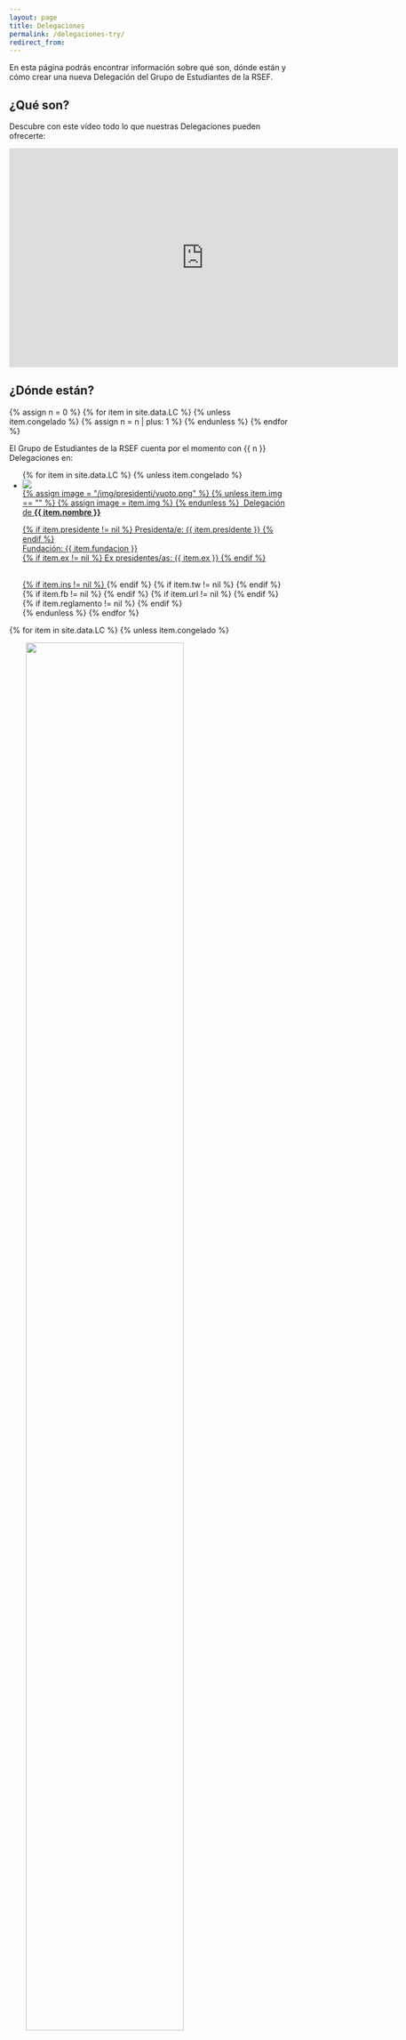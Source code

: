 ```yaml
---
layout: page
title: Delegaciones
permalink: /delegaciones-try/
redirect_from:
---
```


En esta página podrás encontrar información sobre qué son, dónde están y cómo crear una nueva Delegación del Grupo de Estudiantes de la RSEF. 

## ¿Qué son?

Descubre con este vídeo todo lo que nuestras Delegaciones pueden ofrecerte:

<center><iframe width="700" height="394" src="https://www.youtube.com/embed/hm7Ur7Jxh_0?rel=0" frameborder="0" allow="accelerometer; autoplay; clipboard-write; encrypted-media; gyroscope; picture-in-picture" allowfullscreen></iframe></center>

## ¿Dónde están?

{% assign n = 0 %}
{% for item in site.data.LC %}
	{% unless item.congelado %}
		{% assign n = n | plus: 1 %}
 	{% endunless %}
{% endfor %}

El Grupo de Estudiantes de la RSEF cuenta por el momento con {{ n }} Delegaciones en:

<ul id="presidenti_LC" class="collection">
	{% for item in site.data.LC %}
		{% unless item.congelado %}
		        <a href="#{{item.id}}" style="color: rgba(0, 0, 0, 0.87)">
				<li class="collection-item avatar" id="{{ item.nombre }}">
					<div class="tertiary-content">
						<img src="{{ item.logo }}">
					</div>
					{% assign image = "/img/presidenti/vuoto.png" %}
					{% unless item.img == "" %}
						{% assign image = item.img %}
					{% endunless %}
					<img src="{{ item.img }}" alt="" class="circle">
					Delegación de <b> {{ item.nombre }} </b>
					<p>
						{% if item.presidente != nil %}
						Presidenta/e: {{ item.presidente }}
						{% endif %}
						<br>
						Fundación: {{ item.fundacion }}
						<br>
						{% if item.ex != nil %}
						Ex presidentes/as: {{ item.ex }}
						{% endif %} 				
					</p>
					<br>
					{% if item.ins != nil %}	
					<a href="{{ item.ins }}" target="_blank" title="Página Instagram">
						<i class="fa fa-lg fa-instagram" aria-hidden="true"></i>
					</a>
					{% endif %}
					{% if item.tw != nil %}	
						<a href="{{ item.tw }}" target="_blank" title="Página Twitter">
							<i class="fa fa-lg fa-twitter-square" aria-hidden="true"></i>
						</a>
					{% endif %}
					{% if item.fb != nil %}	
						<a href="{{ item.fb }}" target="_blank" title="Página Facebook">
							<i class="fa fa-lg fa-facebook-square" aria-hidden="true"></i>
						</a>
					{% endif %}
					{% if item.url != nil %}	
						<a href="{{ item.url }}" target="_blank" title="Página Web">
							<i class="fas fa-lg fa-globe" aria-hidden="true"></i>
						</a>
					{% endif %}
					{% if item.reglamento != nil %}
						<a href="{{ item.reglamento }}" target="_blank" title="Reglamento Interno">
							<i class="fa fa-lg fa-file-text"></i>
						</a>
					{% endif %}
					<a href="mailto:{{ item.mail }};" title="Email Delegación">
						<i class="fa fa-lg fa-envelope"></i>
					</a>
				</li>
		        </a>	
		{% endunless %}
	{% endfor %}
</ul>

<!-- Modales -->

{% for item in site.data.LC %}
{% unless item.congelado %}

<div id="{{item.id}}" class="modal">
  <div class="modal-content">
    <div class="section" style="padding-left: 30px; padding-right: 30px;">
      <div class="row">
        <div class="col s12 m6 l6">
          <div class="row center">
	    <img src="{{ item.img }}" width="80%">
          </div>
        </div>
        <div class="col s12 m6 l6">        
          <div class="row center" style="padding-top: 40px;">
            <h3 class="justify">{{ item.nombre }}</h3>
            Desde <h5 class="justify">{{ item.fundacion }}</h5>
          </div>
        </div>
      </div>
	Equipo:
	    Presidente: item.presidente
	    Vicepresidente: 
	    Tesorero:
	    Vocales:
	Miembros:

     	Descripción:
      
    </div>
   </div>  
   <div class="modal-footer">
     <a href="#!" class="modal-close waves-effect waves-green btn-flat">CERRAR</a>
   </div>
 </div>
{% endunless %}
{% endfor %}
